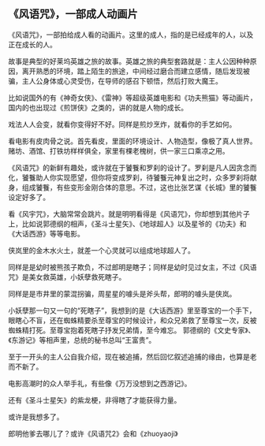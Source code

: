 
## 《风语咒》，一部成人动画片

《风语咒》，一部拍给成人看的动画片。这里的成人，指的是已经成年的人，以及正在成长的人。

故事是典型的好莱坞英雄之旅的故事。英雄之旅的典型套路就是：主人公因种种原因，离开熟悉的环境，踏上陌生的旅途，中间经过磨合而建立感情，随后发现被骗，主人公身体或心灵受伤，在导师的感召下顿悟，然后打败大魔王。

比如说国外的有《神奇女侠》、《雷神》等超级英雄电影和《功夫熊猫》等动画片，国内的也出现过《煎饼侠》之类的，讲的就是人物的成长。

戏法人人会变，就看你变得好不好。同样是煎炒烹炸，就看你的手艺如何。

看电影有皮肉骨之说。首先看皮，里面的环境设计、人物造型，像极了真人世界。赌坊、酒馆、打铁坊样样俱全，家里有棵老槐树，供一家三口乘凉之用。



















《风语咒》的新鲜有趣处，或许就在于饕餮和罗刹的设计了。罗刹是凡人因贪念而化，饕餮助人你实现愿望，但你将变成罗刹，待饕餮元神复出之时，众多罗刹将献身，组成饕餮，有些变形金刚合体的意思。不过，这也比张艺谋《长城》里的饕餮设定好多了。







看《风宇咒》，大脑常常会跳片。就是明明看得是《风语咒》，你却想到其他片子上，比如说郭德纲的相声，《圣斗士星矢》、《地球超人》以及星爷的《功夫》和《大话西游》等等电影。

侠岚里的金木水火土，就差一个心灵就可以组成地球超人了。


同样是是幼时被熊孩子欺负，不过郎明是瞎子；同样是幼时见过女主，不过《风语咒》是美女救英雄，小妖孽救死瞎子。

同样是是市井里的蒙混拐骗，周星星的噱头是斧头帮，郎明的噱头是侠岚。

小妖孽那一句又一句的“死瞎子”，我想到的是《大话西游》里至尊宝的一个手下，眼瞎心不盲，还在蜘蛛精要杀至尊宝的时候设计，和众兄弟救了至尊宝一次，反被蜘蛛精打死。至尊宝抱着死瞎子抒发兄弟情，至今难忘。
郭德纲的《文史专家》、《东游记》等相声里，总统的秘书总叫“王富贵”。


至于一开头的主人公自我介绍，现在被追捕，然后回忆叙述追捕的缘由，也算是老而不新了。

电影高潮时的众人举手礼，有些像《万万没想到之西游记》。

还有《圣斗士星矢》的紫龙梗，非得瞎了才能获得力量。

或许是我想多了。


郎明他爹去哪儿了？或许《风语咒2》会和《zhuoyaoji》

<!--stackedit_data:
eyJoaXN0b3J5IjpbMTk4NzY4Nzc5MCwyNzgzNjQ1NDldfQ==
-->